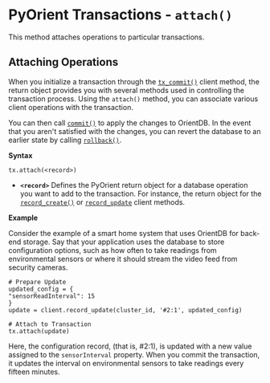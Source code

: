 
# PyOrient Transactions - `attach()`

This method attaches operations to particular transactions.

## Attaching Operations

When you initialize a transaction through the [`tx_commit()`](PyOrient-Client-Tx-Commit.md) client method, the return object provides you with several methods used in controlling the transaction process.  Using the `attach()` method, you can associate various client operations with the transaction.

You can then call [`commit()`](PyOrient-Tx-Commit.md) to apply the changes to OrientDB.  In the event that you aren't satisfied with the changes, you can revert the database to an earlier state by calling [`rollback()`](PyOrient-Tx-Rollback.md).

**Syntax**

```
tx.attach(<record>)
```

- **`<record>`** Defines the PyOrient return object for a database operation you want to add to the transaction.  For instance, the return object for the [`record_create()`](PyOrient-Client-Record-Create.md) or [`record_update`](PyOrient-Client-Record-Update.md) client methods.

**Example**

Consider the example of a smart home system that uses OrientDB for back-end storage.  Say that your application uses the database to store configuration options, such as how often to take readings from environmental sensors or where it should stream the video feed from security cameras. 

```
# Prepare Update
updated_config = {
"sensorReadInterval": 15
}
update = client.record_update(cluster_id, '#2:1', updated_config)

# Attach to Transaction
tx.attach(update)
```

Here, the configuration record, (that is, #2:1), is updated with a new value assigned to the `sensorInterval` property.  When you commit the transaction, it updates the interval on environmental sensors to take readings every fifteen minutes.
